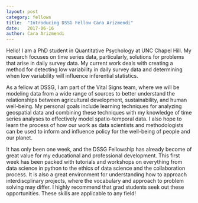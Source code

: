 ```yaml
---
layout: post
category: fellows
title:  "Introducing DSSG Fellow Cara Arizmendi"
date:   2017-06-16
author: Cara Arizmendi
---
```


Hello!  I am a PhD student in Quantitative Psychology at UNC Chapel Hill.  My research focuses on time series data, particularly, solutions for problems that arise in daily survey data.  My current work deals with creating a method for detecting low variability in daily survey data and determining when low variability will influence inferential statistics.

As a fellow at DSSG, I am part of the Vital Signs team, where we will be modeling data from a wide range of sources to better understand the relationships between agricultural development, sustainability, and human well-being.  My personal goals include learning techniques for analyzing geospatial data and combining these techniques with my knowledge of time series analyses to effectively model spatio-temporal data.  I also hope to learn the process of how our work as data scientists and methodologists can be used to inform and influence policy for the well-being of people and our planet.

It has only been one week, and the DSSG Fellowship has already become of great value for my educational and professional development.  This first week has been packed with tutorials and workshops on everything from data science in python to the ethics of data science and the collaboration process.  It is also a great environment for understanding how to approach interdiscplinary projects, where the vocabulary and approach to problem solving may differ.  I highly recommend that grad students seek out these opportunities. These skills are applicable to any field!

